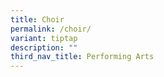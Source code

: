 ```yaml
---
title: Choir
permalink: /choir/
variant: tiptap
description: ""
third_nav_title: Performing Arts
---
```

<p></p>
